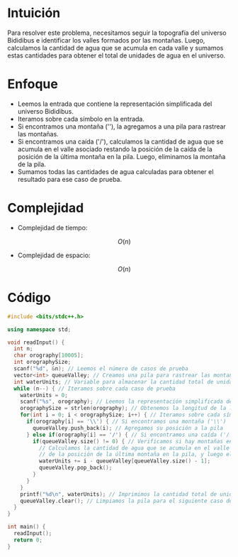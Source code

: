 # Intuición
<!-- Describe your first thoughts on how to solve this problem. -->
Para resolver este problema, necesitamos seguir la topografía del universo Bididibus e identificar los valles formados por las montañas. Luego, calculamos la cantidad de agua que se acumula en cada valle y sumamos estas cantidades para obtener el total de unidades de agua en el universo.

# Enfoque
<!-- Describe your approach to solving the problem. -->
* Leemos la entrada que contiene la representación simplificada del universo Bididibus.
* Iteramos sobre cada símbolo en la entrada.
* Si encontramos una montaña ('\'), la agregamos a una pila para rastrear las montañas.
* Si encontramos una caída ('/'), calculamos la cantidad de agua que se acumula en el valle asociado restando la posición de la caída de la posición de la última montaña en la pila. Luego, eliminamos la montaña de la pila.
* Sumamos todas las cantidades de agua calculadas para obtener el resultado para ese caso de prueba.

# Complejidad
- Complejidad de tiempo:
    <!-- Add your time complexity here, e.g. $$O(n)$$ -->
    $$O(n)$$

- Complejidad de espacio:
    <!-- Add your space complexity here, e.g. $$O(n)$$ -->
    $$O(n)$$

# Código
```cpp
#include <bits/stdc++.h>

using namespace std;

void readInput() {
  int n;
  char orography[10005];
  int orographySize;
  scanf("%d", &n); // Leemos el número de casos de prueba
  vector<int> queueValley; // Creamos una pila para rastrear las montañas en cada caso de prueba
  int waterUnits; // Variable para almacenar la cantidad total de unidades de agua en cada caso de prueba
  while (n--) { // Iteramos sobre cada caso de prueba
    waterUnits = 0;
    scanf("%s", orography); // Leemos la representación simplificada del universo Bididibus
    orographySize = strlen(orography); // Obtenemos la longitud de la línea leída
    for(int i = 0; i < orographySize; i++) { // Iteramos sobre cada símbolo en la línea leída
      if(orography[i] == '\\') { // Si encontramos una montaña ('\\')
        queueValley.push_back(i); // Agregamos su posición a la pila
      } else if(orography[i] == '/') { // Si encontramos una caída ('/')
        if(queueValley.size() != 0) { // Verificamos si hay montañas en la pila
          // Calculamos la cantidad de agua que se acumula en el valle restando la posición de la caída
          // de la posición de la última montaña en la pila, y luego eliminamos la montaña de la pila
          waterUnits += i - queueValley[queueValley.size() - 1];
          queueValley.pop_back();
        }
      }
    }
    printf("%d\n", waterUnits); // Imprimimos la cantidad total de unidades de agua para el caso de prueba actual
    queueValley.clear(); // Limpiamos la pila para el siguiente caso de prueba
  }
}

int main() {
  readInput();
  return 0;
}

```
